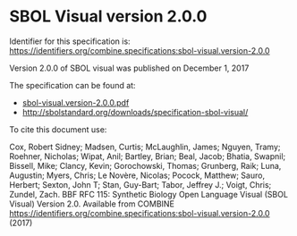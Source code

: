 # SBOL Visual version 2.0.0
Identifier for this specification is: https://identifiers.org/combine.specifications:sbol-visual.version-2.0.0

Version 2.0.0 of SBOL visual was published on December 1, 2017

The specification can be found at:

* [sbol-visual.version-2.0.0.pdf](https://raw.githubusercontent.com/combine-org/combine-specifications/main/specifications/files/sbol-visual.version-2.0.0.pdf)
* http://sbolstandard.org/downloads/specification-sbol-visual/

To cite this document use:

Cox, Robert Sidney; Madsen, Curtis; McLaughlin, James; Nguyen, Tramy; Roehner, Nicholas; Wipat, Anil; Bartley, Brian; Beal, Jacob; Bhatia, Swapnil; Bissell, Mike; Clancy, Kevin; Gorochowski, Thomas; Grunberg, Raik; Luna, Augustin; Myers, Chris; Le Novère, Nicolas; Pocock, Matthew; Sauro, Herbert; Sexton, John T; Stan, Guy-Bart; Tabor, Jeffrey J.; Voigt, Chris; Zundel, Zach. BBF RFC 115: Synthetic Biology Open Language Visual (SBOL Visual) Version 2.0. Available from COMBINE https://identifiers.org/combine.specifications:sbol-visual.version-2.0.0 (2017)
